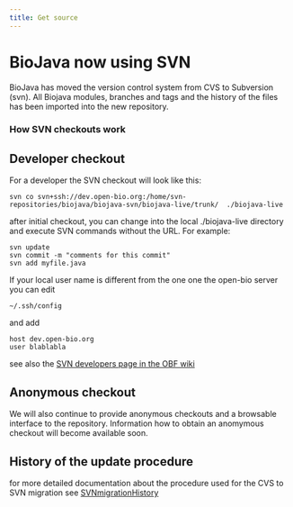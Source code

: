 ```yaml
---
title: Get source
---
```


BioJava now using SVN
=====================

BioJava has moved the version control system from CVS to Subversion
(svn). All Biojava modules, branches and tags and the history of the
files has been imported into the new repository.

### How SVN checkouts work

Developer checkout
------------------

For a developer the SVN checkout will look like this:

`svn co svn+ssh://dev.open-bio.org:/home/svn-repositories/biojava/biojava-svn/biojava-live/trunk/  ./biojava-live`

after initial checkout, you can change into the local ./biojava-live
directory and execute SVN commands without the URL. For example:

`svn update`  
`svn commit -m "comments for this commit"`  
`svn add myfile.java`

If your local user name is different from the one one the open-bio
server you can edit

`~/.ssh/config`

and add

`host dev.open-bio.org`  
`user blablabla`

see also the [SVN developers page in the OBF
wiki](http://www.open-bio.org/wiki/SVN-Developers)

Anonymous checkout
------------------

We will also continue to provide anonymous checkouts and a browsable
interface to the repository. Information how to obtain an anomymous
checkout will become available soon.

History of the update procedure
-------------------------------

for more detailed documentation about the procedure used for the CVS to
SVN migration see [SVNmigrationHistory](SVNmigrationHistory "wikilink")

